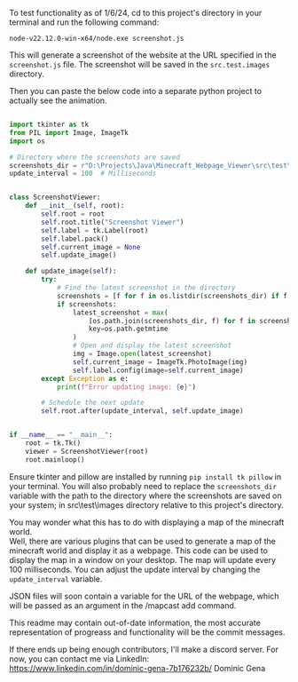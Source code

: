 To test functionality as of 1/6/24, cd to this project's directory in your terminal and run the following command:
```
node-v22.12.0-win-x64/node.exe screenshot.js
```

This will generate a screenshot of the website at the URL specified in the `screenshot.js` file. The screenshot will be saved in the `src.test.images` directory.

Then you can paste the below code into a separate python project to actually see the animation. 

```python

import tkinter as tk
from PIL import Image, ImageTk
import os

# Directory where the screenshots are saved
screenshots_dir = r"D:\Projects\Java\Minecraft_Webpage_Viewer\src\test\images"
update_interval = 100  # Milliseconds


class ScreenshotViewer:
    def __init__(self, root):
        self.root = root
        self.root.title("Screenshot Viewer")
        self.label = tk.Label(root)
        self.label.pack()
        self.current_image = None
        self.update_image()

    def update_image(self):
        try:
            # Find the latest screenshot in the directory
            screenshots = [f for f in os.listdir(screenshots_dir) if f.endswith(".png")]
            if screenshots:
                latest_screenshot = max(
                    [os.path.join(screenshots_dir, f) for f in screenshots],
                    key=os.path.getmtime
                )
                # Open and display the latest screenshot
                img = Image.open(latest_screenshot)
                self.current_image = ImageTk.PhotoImage(img)
                self.label.config(image=self.current_image)
        except Exception as e:
            print(f"Error updating image: {e}")

        # Schedule the next update
        self.root.after(update_interval, self.update_image)


if __name__ == "__main__":
    root = tk.Tk()
    viewer = ScreenshotViewer(root)
    root.mainloop()
```
Ensure tkinter and pillow are installed by running `pip install tk pillow` in your terminal.
You will also probably need to replace the `screenshots_dir` variable with the path to the 
directory where the screenshots are saved on your system; in src\test\images
directory relative to this project's directory.

You may wonder what this has to do with displaying a map of the minecraft world.  
Well, there are various plugins that can be used to generate a map of the minecraft world and display
it as a webpage.  This code can be used to display the map in a window on your desktop. 
The map will update every 100 milliseconds.  You can adjust the update interval by changing
the `update_interval` variable. 

JSON files will soon contain a variable for the URL of the webpage, which will be passed as an argument in the /mapcast add command.

This readme may contain out-of-date information, the most accurate representation of progreass and functionality will be the commit messages.  

If there ends up being enough contributors, I'll make a discord server.  For now, you can contact me via LinkedIn: https://www.linkedin.com/in/dominic-gena-7b176232b/
Dominic Gena